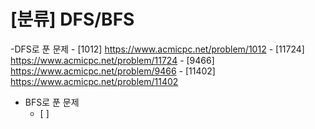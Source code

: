 # [분류] DFS/BFS
-DFS로 푼 문제
    - [1012] https://www.acmicpc.net/problem/1012
    - [11724] https://www.acmicpc.net/problem/11724
    - [9466] https://www.acmicpc.net/problem/9466
    - [11402] https://www.acmicpc.net/problem/11402

- BFS로 푼 문제
    - [ ]
